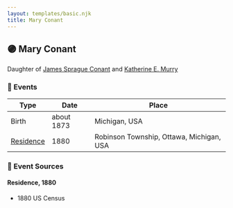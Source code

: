 ```yaml
---
layout: templates/basic.njk
title: Mary Conant
---
```

## 🟣 Mary Conant

Daughter of [James Sprague Conant](/people/6/62404416) and [Katherine E. Murry](/people/2/25746290)

### 📆 Events

Type | Date | Place
------ | ------ | ------
Birth | about 1873 | Michigan, USA
[Residence](#event-e15db045-0ef2-40f6-91d9-c2e008be3be2) | 1880 | Robinson Township, Ottawa, Michigan, USA

### 📰 Event Sources

#### <a id="event-e15db045-0ef2-40f6-91d9-c2e008be3be2"></a> Residence, 1880
* 1880 US Census
